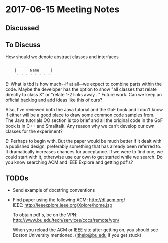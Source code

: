 # 2017-06-15 Meeting Notes

## Discussed

## To Discuss

How should we denote abstract classes and interfaces

         _ _ _ _ _ _ _ _
        |      Name     |
         - - - - - - - -  

E: What is tbd is how much--if at all--we expect to combine parts within the code. Maybe the developer has the option to show "all classes that relate directly to class X" or "relate 1-2 links away .." Future work. Can we keep an official backlog and add ideas like this of ours?

Also, I've reviewed both the Java tutorial and the GoF book and I don't know if either will be a good place to draw some common code samples from. The Java tutorials OO section is too brief and all the original code in the GoF book is in C++ and Smalltalk.  Any reason why we can't develop our own classes for the experiment? 

E: Perhaps to begin with. But the paper would be much better if it dealt with a published design, preferably something that has already been referred to. It dramatically increases chances for acceptance. If we were to find one, we could start with it, otherwise use our own to get started while we search. Do you know searching ACM and IEEE Explore and getting pdf's?

## TODOs
* Send example of docstring conventions
* Find paper using the following
  ACM: http://dl.acm.org/       
  IEEE: http://ieeexplore.ieee.org/Xplore/home.jsp

  To obtain pdf's, be on the VPN: http://www.bu.edu/tech/services/cccs/remote/vpn/

  When you reload the ACM or IEEE site after getting on, you should see Boston University mentioned. (ithelp@bu.edu if you get stuck)
